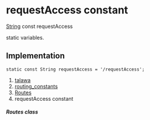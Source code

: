 
<div>

# requestAccess constant

</div>


[String](https://api.flutter.dev/flutter/dart-core/String-class.html)
const requestAccess



static variables.



## Implementation

``` language-dart
static const String requestAccess = '/requestAccess';
```







1.  [talawa](../../index.md)
2.  [routing_constants](../../constants_routing_constants/)
3.  [Routes](../../constants_routing_constants/Routes-class.md)
4.  requestAccess constant

##### Routes class







